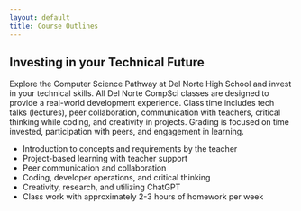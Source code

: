 ```yaml
---
layout: default
title: Course Outlines
---
```


## Investing in your Technical Future

Explore the Computer Science Pathway at Del Norte High School and invest in your technical skills. All Del Norte CompSci classes are designed to provide a real-world development experience. Class time includes tech talks (lectures), peer collaboration, communication with teachers, critical thinking while coding, and creativity in projects. Grading is focused on time invested, participation with peers, and engagement in learning.

- Introduction to concepts and requirements by the teacher
- Project-based learning with teacher support
- Peer communication and collaboration
- Coding, developer operations, and critical thinking
- Creativity, research, and utilizing ChatGPT
- Class work with approximately 2-3 hours of homework per week